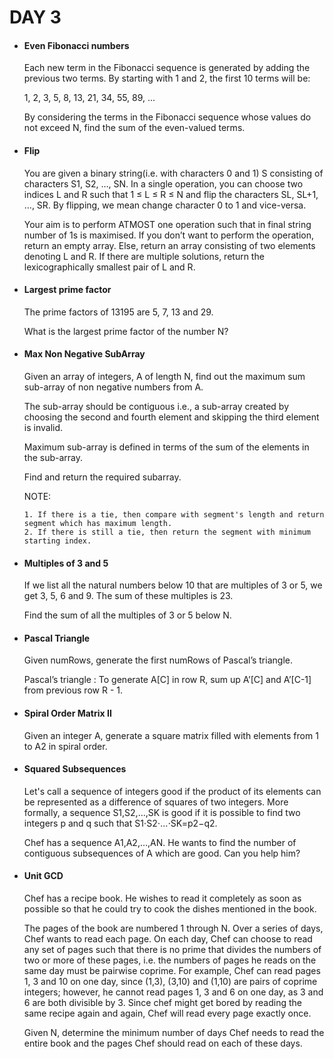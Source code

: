 <h1> DAY 3 </h1>
<ul>
  <li> <h4> Even Fibonacci numbers </h4> </li>
      <p> Each new term in the Fibonacci sequence is generated by adding the previous two terms. By starting with 1 and 2, the first 10 terms will be:

1, 2, 3, 5, 8, 13, 21, 34, 55, 89, ...

By considering the terms in the Fibonacci sequence whose values do not exceed N, find the sum of the even-valued terms.	
</p>

  <li> <h4> Flip </h4> </li>
        <p> You are given a binary string(i.e. with characters 0 and 1) S consisting of characters S1, S2, …, SN. In a single operation, you can choose two indices L and R such that 1 ≤ L ≤ R ≤ N and flip the characters SL, SL+1, …, SR. By flipping, we mean change character 0 to 1 and vice-versa.

Your aim is to perform ATMOST one operation such that in final string number of 1s is maximised. If you don’t want to perform the operation, return an empty array. Else, return an array consisting of two elements denoting L and R. If there are multiple solutions, return the lexicographically smallest pair of L and R.
 </p>
  
  <li> <h4> Largest prime factor </h4> </li>
      <p> The prime factors of 13195 are 5, 7, 13 and 29.

What is the largest prime factor of the number N?
 </p>

  <li> <h4> Max Non Negative SubArray </h4> </li>
        <p> Given an array of integers, A of length N, find out the maximum sum sub-array of non negative numbers from A.

The sub-array should be contiguous i.e., a sub-array created by choosing the second and fourth element and skipping the third element is invalid.

Maximum sub-array is defined in terms of the sum of the elements in the sub-array.

Find and return the required subarray.

NOTE:

    1. If there is a tie, then compare with segment's length and return segment which has maximum length.
    2. If there is still a tie, then return the segment with minimum starting index.
 </p>
        
  <li> <h4> Multiples of 3 and 5 </h4> </li>
      <p> If we list all the natural numbers below 10 that are multiples of 3 or 5, we get 3, 5, 6 and 9. The sum of these multiples is 23.

Find the sum of all the multiples of 3 or 5 below N.
 </p>

  <li> <h4> Pascal Triangle	 </h4> </li>
        <p> Given numRows, generate the first numRows of Pascal’s triangle.

Pascal’s triangle : To generate A[C] in row R, sum up A’[C] and A’[C-1] from previous row R - 1.
 </p>
  
  <li> <h4> Spiral Order Matrix II </h4> </li>
      <p> Given an integer A, generate a square matrix filled with elements from 1 to A2 in spiral order.
  </p>

  <li> <h4> Squared Subsequences </h4> </li>
        <p> Let's call a sequence of integers good if the product of its elements can be represented as a difference of squares of two integers. More formally, a sequence S1,S2,…,SK is good if it is possible to find two integers p and q such that S1⋅S2⋅…⋅SK=p2−q2.

Chef has a sequence A1,A2,…,AN. He wants to find the number of contiguous subsequences of A which are good. Can you help him?
 </p>
        
  <li> <h4> Unit GCD </h4> </li>
        <p> 
	Chef has a recipe book. He wishes to read it completely as soon as possible so that he could try to cook the dishes mentioned in the book.

The pages of the book are numbered 1 through N. Over a series of days, Chef wants to read each page. On each day, Chef can choose to read any set of pages such that there is no prime that divides the numbers of two or more of these pages, i.e. the numbers of pages he reads on the same day must be pairwise coprime. For example, Chef can read pages 1, 3 and 10 on one day, since (1,3), (3,10) and (1,10) are pairs of coprime integers; however, he cannot read pages 1, 3 and 6 on one day, as 3 and 6 are both divisible by 3. Since chef might get bored by reading the same recipe again and again, Chef will read every page exactly once.

Given N, determine the minimum number of days Chef needs to read the entire book and the pages Chef should read on each of these days.
 </p>
</ul>
